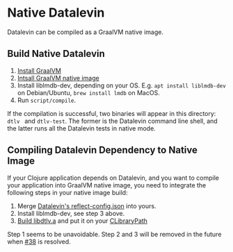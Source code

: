 # Native Datalevin

Datalevin can be compiled as a GraalVM native image.

## Build Native Datalevin

1. [Install GraalVM](https://www.graalvm.org/docs/getting-started/#install-graalvm)
2. [Intsall GraalVM native image](https://www.graalvm.org/reference-manual/native-image/)
3. Install liblmdb-dev, depending on your OS. E.g. `apt install liblmdb-dev` on Debian/Ubuntu, `brew install lmdb` on MacOS.
4. Run `script/compile`.

If the compilation is successful, two binaries will appear in this directory:
`dtlv ` and `dtlv-test`. The former is the Datalevin command line shell, and the latter runs all the Datalevin tests in native mode.

## Compiling Datalevin Dependency to Native Image

If your Clojure application depends on Datalevin, and you want to compile your
application into GraalVM native image, you need to integrate the following steps in your
native image build:

1. Merge [Datalevin's reflect-config.json](https://github.com/juji-io/datalevin/releases/download/0.4.12/reflect-config.json) into yours.
2. Install liblmdb-dev, see step 3 above.
3. [Build libdtlv.a](https://github.com/juji-io/datalevin/blob/61f9e61b9a12a06beafdedeb810dd9aa9e43d722/native/script/compile#L19) and put it on your [CLibraryPath](https://github.com/juji-io/datalevin/blob/61f9e61b9a12a06beafdedeb810dd9aa9e43d722/native/script/compile#L35)

Step 1 seems to be unavoidable. Step 2 and 3 will be removed in the future when
[#38](https://github.com/juji-io/datalevin/issues/38) is resolved.
